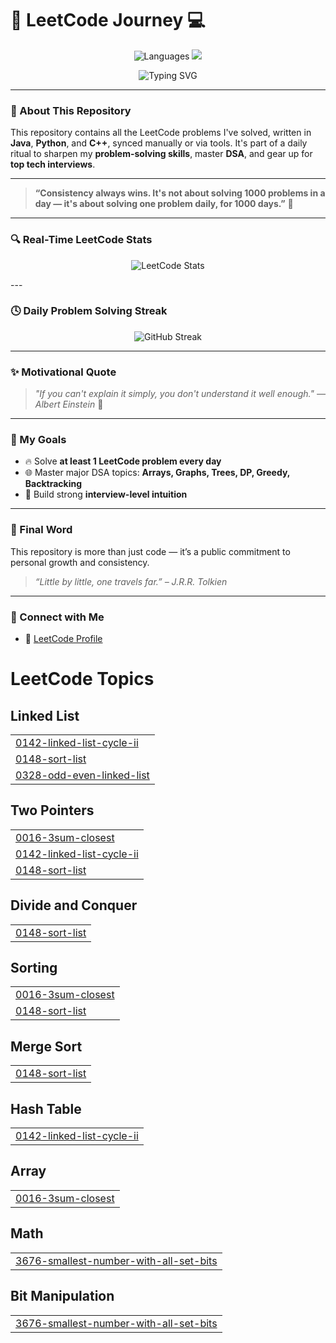 
# 🚀 LeetCode Journey 💻

<p align="center">
  <img src="https://img.shields.io/badge/Languages-%20C++-informational?style=flat-square&logo=leetcode&color=brightgreen" alt="Languages">
  <img src="https://img.shields.io/badge/Goal-Solve%20DSA%20Daily-orange?style=flat-square&logo=target">
</p>

<p align="center">
  <img src="https://readme-typing-svg.demolab.com?font=Fira+Code&weight=500&pause=1000&color=30F7DB&center=true&vCenter=true&multiline=true&width=900&height=80&lines=Welcome+to+My+LeetCode+Solutions+Repo!;Tracking+Daily+DSA+Progress+using+C%2B%2B+!" alt="Typing SVG" />
</p>

---

### 📌 About This Repository

This repository contains all the LeetCode problems I've solved, written in **Java**, **Python**, and **C++**, synced manually or via tools. It's part of a daily ritual to sharpen my **problem-solving skills**, master **DSA**, and gear up for **top tech interviews**.

---

> **“Consistency always wins. It's not about solving 1000 problems in a day — it's about solving one problem daily, for 1000 days.”** 🌱

---

### 🔍 Real-Time LeetCode Stats

<p align="center">
  <img src="https://leetcard.jacoblin.cool/rishabhpandey3011?ext=activity&theme=unicorn" alt="LeetCode Stats" />
</p>
---

### 🕓 Daily Problem Solving Streak

<p align="center">
  <img src="https://streak-stats.demolab.com/?user=rishabhpandey30&theme=tokyonight_duo" alt="GitHub Streak" />
</p>

---

### ✨ Motivational Quote

> _"If you can't explain it simply, you don't understand it well enough." — Albert Einstein_ 🧠

---

### 🎯 My Goals

- 🔥 Solve **at least 1 LeetCode problem every day**
- 🌐 Master major DSA topics: **Arrays, Graphs, Trees, DP, Greedy, Backtracking**
- 💼 Build strong **interview-level intuition**

---


### 🙌 Final Word

This repository is more than just code — it’s a public commitment to personal growth and consistency.

> _“Little by little, one travels far.” – J.R.R. Tolkien_


---

### 🔗 Connect with Me

- 📘 [LeetCode Profile](https://leetcode.com/u/rishabhpandey3011/)

<!---LeetCode Topics Start-->
# LeetCode Topics
## Linked List
|  |
| ------- |
| [0142-linked-list-cycle-ii](https://github.com/rishabhpandey30/DSA/tree/master/0142-linked-list-cycle-ii) |
| [0148-sort-list](https://github.com/rishabhpandey30/DSA/tree/master/0148-sort-list) |
| [0328-odd-even-linked-list](https://github.com/rishabhpandey30/DSA/tree/master/0328-odd-even-linked-list) |
## Two Pointers
|  |
| ------- |
| [0016-3sum-closest](https://github.com/rishabhpandey30/DSA/tree/master/0016-3sum-closest) |
| [0142-linked-list-cycle-ii](https://github.com/rishabhpandey30/DSA/tree/master/0142-linked-list-cycle-ii) |
| [0148-sort-list](https://github.com/rishabhpandey30/DSA/tree/master/0148-sort-list) |
## Divide and Conquer
|  |
| ------- |
| [0148-sort-list](https://github.com/rishabhpandey30/DSA/tree/master/0148-sort-list) |
## Sorting
|  |
| ------- |
| [0016-3sum-closest](https://github.com/rishabhpandey30/DSA/tree/master/0016-3sum-closest) |
| [0148-sort-list](https://github.com/rishabhpandey30/DSA/tree/master/0148-sort-list) |
## Merge Sort
|  |
| ------- |
| [0148-sort-list](https://github.com/rishabhpandey30/DSA/tree/master/0148-sort-list) |
## Hash Table
|  |
| ------- |
| [0142-linked-list-cycle-ii](https://github.com/rishabhpandey30/DSA/tree/master/0142-linked-list-cycle-ii) |
## Array
|  |
| ------- |
| [0016-3sum-closest](https://github.com/rishabhpandey30/DSA/tree/master/0016-3sum-closest) |
## Math
|  |
| ------- |
| [3676-smallest-number-with-all-set-bits](https://github.com/rishabhpandey30/DSA/tree/master/3676-smallest-number-with-all-set-bits) |
## Bit Manipulation
|  |
| ------- |
| [3676-smallest-number-with-all-set-bits](https://github.com/rishabhpandey30/DSA/tree/master/3676-smallest-number-with-all-set-bits) |
<!---LeetCode Topics End-->